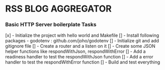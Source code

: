 # RSS BLOG AGGREGATOR

### Basic HTTP Server boilerplate Tasks

[x] - Initialize the project with hello world and Makefile 
[]  - Install following packages
      - godotenv : github.com/joho/godotenv
[]  - Initialize git and add gitignore file
[]  - Create a router and a listen on it
[]  - Create some JSON helper functions like respondWithJson, respondWithError
[]  - Add a readiness handler to test the respondWithJson function
[]  - Add a error handler to test the respondWithError function
[]  - Build and test everything
